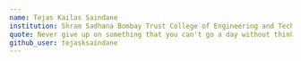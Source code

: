 ```yaml
---
name: Tejas Kailas Saindane 
institution: Shram Sadhana Bombay Trust College of Engineering and Technology, Jalgaon, Maharshtra, India
quote: Never give up on something that you can't go a day without thinking about.
github_user: tejasksaindane
---
```

